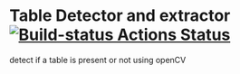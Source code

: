 # Table Detector and extractor  [![Build-status Actions Status](https://github.com/ckvb/tableDetection/workflows/Build/badge.svg)](https://github.com/ckvb/tableDetection/actions)
detect if a table is present or not using openCV
